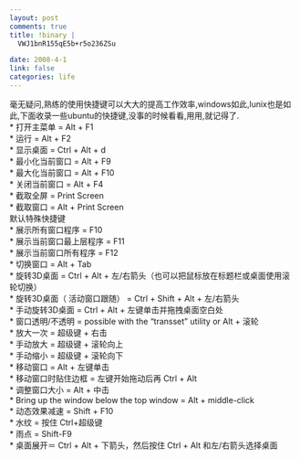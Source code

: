 ```yaml
--- 
layout: post
comments: true
title: !binary |
  VWJ1bnR155qE5b+r5o236ZSu

date: 2008-4-1
link: false
categories: life
---
```

<p>毫无疑问,熟练的使用快捷键可以大大的提高工作效率,windows如此,lunix也是如此,下面收录一些ubuntu的快捷键,没事的时候看看,用用,就记得了.<br />
* 打开主菜单 = Alt + F1<br />
* 运行 = Alt + F2<br />
* 显示桌面 = Ctrl + Alt + d<br />
* 最小化当前窗口 = Alt + F9<br />
* 最大化当前窗口 = Alt + F10<br />
* 关闭当前窗口 = Alt + F4<br />
* 截取全屏 = Print Screen<br />
* 截取窗口 = Alt + Print Screen<br />
默认特殊快捷键<br />
* 展示所有窗口程序 = F10<br />
* 展示当前窗口最上层程序 = F11<br />
* 展示当前窗口所有程序 = F12<br />
* 切换窗口 = Alt + Tab<br />
* 旋转3D桌面 = Ctrl + Alt + 左/右箭头（也可以把鼠标放在标题栏或桌面使用滚轮切换）<br />
* 旋转3D桌面（ 活动窗口跟随） = Ctrl + Shift + Alt + 左/右箭头<br />
* 手动旋转3D桌面 = Ctrl + Alt + 左键单击并拖拽桌面空白处<br />
* 窗口透明/不透明 = possible with the &ldquo;transset&rdquo; utility or Alt + 滚轮<br />
* 放大一次 = 超级键 + 右击<br />
* 手动放大 = 超级键 + 滚轮向上<br />
* 手动缩小 = 超级键 + 滚轮向下<br />
* 移动窗口 = Alt + 左键单击<br />
* 移动窗口时贴住边框 = 左键开始拖动后再 Ctrl + Alt<br />
* 调整窗口大小 = Alt + 中击<br />
* Bring up the window below the top window = Alt + middle-click<br />
* 动态效果减速 = Shift + F10<br />
* 水纹 = 按住 Ctrl+超级键<br />
* 雨点 = Shift-F9<br />
* 桌面展开＝ Ctrl + Alt + 下箭头，然后按住 Ctrl + Alt 和左/右箭头选择桌面</p>
<p>&nbsp;</p>
